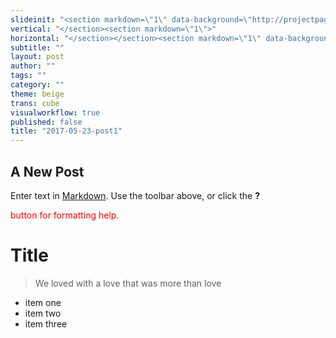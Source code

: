 ```yaml
---
slideinit: "<section markdown=\"1\" data-background=\"http://projectpages.github.io/project-pages/img/slidebackground.png\"><section markdown=\"1\">"
vertical: "</section><section markdown=\"1\">"
horizontal: "</section></section><section markdown=\"1\" data-background=\"http://projectpages.github.io/project-pages/img/slidebackground.png\"><section markdown=\"1\">"
subtitle: ""
layout: post
author: ""
tags: ""
category: ""
theme: beige
trans: cube
visualworkflow: true
published: false
title: "2017-05-23-post1"
---
```


## A New Post

Enter text in [Markdown](http://daringfireball.net/projects/markdown/). Use the toolbar above, or click the **?** <p style="color:red">
button for formatting help.
</p>

# Title
> We loved with a love that was more than love
- item one
- item two
- item three




